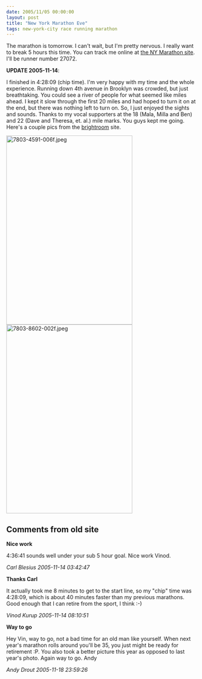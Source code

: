 ```yaml
---
date: 2005/11/05 00:00:00
layout: post
title: "New York Marathon Eve"
tags: new-york-city race running marathon
---
```


The marathon is tomorrow. I can't wait, but I'm pretty nervous. I really want to break 5 hours this time. You can track me online at [the NY Marathon site](http://www.ingnycmarathon.org/results/index.php). I'll be runner number 27072.

**UPDATE 2005-11-14**:

I finished in 4:28:09 (chip time). I'm very happy with my time and the whole experience. Running down 4th avenue in Brooklyn was crowded, but just breathtaking. You could see a river of people for what seemed like miles ahead. I kept it slow through the first 20 miles and had hoped to turn it on at the end, but there was nothing left to turn on. So, I just enjoyed the sights and sounds. Thanks to my vocal supporters at the 18 (Mala, Milla and Ben) and 22 (Dave and Theresa, et. al.) mile marks. You guys kept me going. Here's a couple pics from the [brightroom](http://brightroom.com) site.

[<img src="http://kurup.org/photo/images/35693/7803-4591-006f.jpeg" height="500" width="333" alt="7803-4591-006f.jpeg" />](http://kurup.org/photo/photo?photo_id=35686)<a href="http://kurup.org/photo/photo?photo_id=35699"><img src="http://kurup.org/photo/images/35706/7803-8602-002f.jpeg" height="500" width="333" alt="7803-8602-002f.jpeg" /></a>

<div id="comment-box">
<h2>Comments from old site</h2>

<div class="one-comment">
<p><b>Nice work</b></p>
<p>
4:36:41 sounds well under your sub 5 hour goal. Nice work Vinod.
</p>
<address class="signature">
<span class="author">Carl Blesius</span>
<span class="date">2005-11-14 03:42:47</span>
</address>
</div>

<div class="my-comment">
<p><b>Thanks Carl</b></p>
<p>
It actually took me 8 minutes to get to the start line, so my "chip"
time was 4:28:09, which is about 40 minutes faster than my previous
marathons. Good enough that I can retire from the sport, I think :-)
</p>
<address class="signature">
<span class="author">Vinod Kurup</span>
<span class="date">2005-11-14 08:10:51</span>
</address>
</div>

<div class="one-comment">
<p><b>Way to go</b></p>
<p>
Hey Vin, way to go, not a bad time for an old man like yourself.  When
next year's marathon rolls around you'll be 35, you just might be
ready for retirement :P.  You also took a better picture this year as
opposed to last year's photo.  Again way to go.  Andy
</p>
<address class="signature">
<span class="author">Andy Drout</span>
<span class="date">2005-11-18 23:59:26</span>
</address>
</div>

</div>
